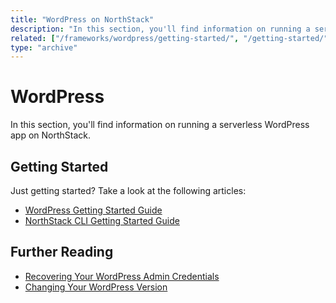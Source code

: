 ```yaml
---
title: "WordPress on NorthStack"
description: "In this section, you'll find information on running a serverless WordPress app on NorthStack."
related: ["/frameworks/wordpress/getting-started/", "/getting-started/"]
type: "archive"
---
```


# WordPress

In this section, you'll find information on running a serverless WordPress app on NorthStack.

## Getting Started

Just getting started? Take a look at the following articles:

* [WordPress Getting Started Guide](/wordpress/getting-started/)
* [NorthStack CLI Getting Started Guide](/getting-started/)

## Further Reading

* [Recovering Your WordPress Admin Credentials](/wordpress/recovering-credentials/)
* [Changing Your WordPress Version](/wordpress/changing-wordpress-version/)
